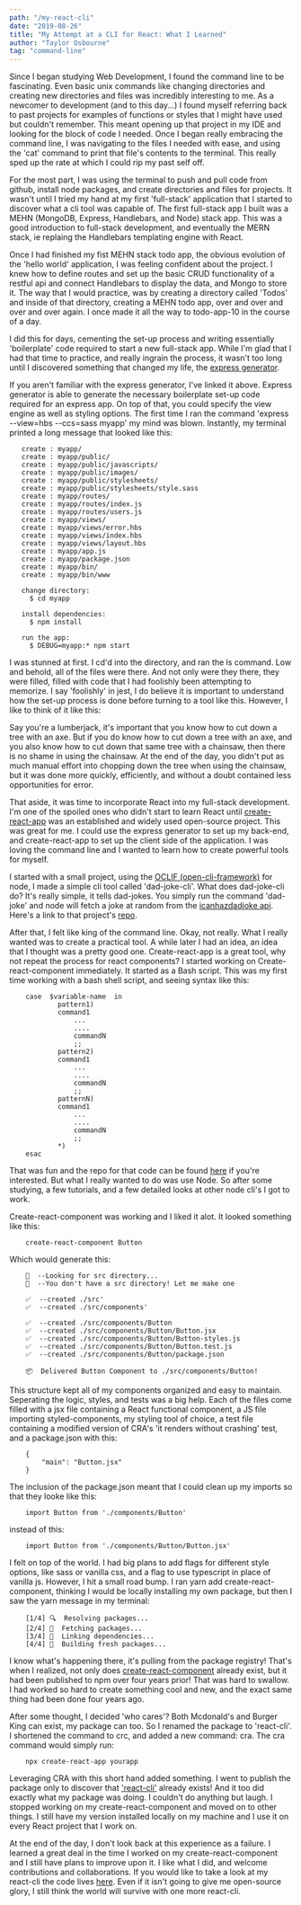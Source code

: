 ```yaml
---
path: "/my-react-cli"
date: "2019-08-26"
title: "My Attempt at a CLI for React: What I Learned"
author: "Taylor Osbourne"
tag: "command-line"
--- 
```


Since I began studying Web Development, I found the command line to be fascinating.  Even basic unix commands like changing directories and creating new directories and files was incredibly interesting to me.  As a newcomer to development (and to this day...) I found myself referring back to past projects for examples of functions or styles that I might have used but couldn't remember.  This meant opening up that project in my IDE and looking for the block of code I needed.  Once I began really embracing the command line, I was navigating to the files I needed with ease, and using the 'cat' command to print that file's contents to the terminal.  This really sped up the rate at which I could rip my past self off.  

For the most part, I was using the terminal to push and pull code from github, install node packages, and create directories and files for projects.  It wasn't until I tried my hand at my first 'full-stack' application that I started to discover what a cli tool was capable of.  The first full-stack app I built was a MEHN (MongoDB, Express, Handlebars, and Node) stack app.  This was a good introduction to full-stack development, and eventually the MERN stack, ie replaing the Handlebars templating engine with React.

Once I had finished my fist MEHN stack todo app, the obvious evolution of the 'hello world' application, I was feeling confident about the project.  I knew how to define routes and set up the basic CRUD functionality of a restful api and connect Handlebars to display the data, and Mongo to store it.  The way that I would practice, was by creating a directory called 'Todos' and inside of that directory, creating a MEHN todo app, over and over and over and over again.  I once made it all the way to todo-app-10 in the course of a day.  

I did this for days, cementing the set-up process and writing essentially 'boilerplate' code required to start a new full-stack app.  While I'm glad that I had that time to practice, and really ingrain the process, it wasn't too long until I discovered something that changed my life, the [express generator](https://expressjs.com/en/starter/generator.html).

If you aren't familiar with the express generator, I've linked it above.  Express generator is able to generate the necessary boilerplate set-up code required for an express app.  On top of that, you could specify the view engine as well as styling options.  The first time I ran the command 'express --view=hbs --ccs=sass myapp' my mind was blown.  Instantly, my terminal printed a long message that looked like this:

```
   create : myapp/
   create : myapp/public/
   create : myapp/public/javascripts/
   create : myapp/public/images/
   create : myapp/public/stylesheets/
   create : myapp/public/stylesheets/style.sass
   create : myapp/routes/
   create : myapp/routes/index.js
   create : myapp/routes/users.js
   create : myapp/views/
   create : myapp/views/error.hbs
   create : myapp/views/index.hbs
   create : myapp/views/layout.hbs
   create : myapp/app.js
   create : myapp/package.json
   create : myapp/bin/
   create : myapp/bin/www

   change directory:
     $ cd myapp

   install dependencies:
     $ npm install

   run the app:
     $ DEBUG=myapp:* npm start
```

I was stunned at first.  I cd'd into the directory, and ran the ls command.  Low and behold, all of the files were there.  And not only were they there, they were filled, filled with code that I had foolishly been attempting to memorize.  I say 'foolishly' in jest, I do believe it is important to understand how the set-up process is done before turning to a tool like this.  However, I like to think of it like this:  

Say you're a lumberjack, it's important that you know how to cut down a tree with an axe.  But if you do know how to cut down a tree with an axe, and you also know how to cut down that same tree with a chainsaw, then there is no shame in using the chainsaw.  At the end of the day, you didn't put as much manual effort into chopping down the tree when using the chainsaw, but it was done more quickly, efficiently, and without a doubt contained less opportunities for error.

That aside, it was time to incorporate React into my full-stack development.  I'm one of the spoiled ones who didn't start to learn React until [create-react-app](https://create-react-app.dev/) was an established and widely used open-source project.  This was great for me.  I could use the express generator to set up my back-end, and create-react-app to set up the client side of the application.  I was loving the command line and I wanted to learn how to create powerful tools for myself.

I started with a small project, using the [OCLIF (open-cli-framework)](https://oclif.io/) for node, I made a simple cli tool called 'dad-joke-cli'.  What does dad-joke-cli do?  It's really simple, it tells dad-jokes.  You simply run the command 'dad-joke' and node will fetch a joke at random from the [icanhazdadjoke api](https://icanhazdadjoke.com/).  Here's a link to that project's [repo](https://github.com/taylorosbourne/dad-joke).

After that, I felt like king of the command line.  Okay, not really.  What I really wanted was to create a practical tool.  A while later I had an idea, an idea that I thought was a pretty good one.  Create-react-app is a great tool, why not repeat the process for react components?  I started working on Create-react-component immediately.  It started as a Bash script.  This was my first time working with a bash shell script, and seeing syntax like this:

```
    case  $variable-name  in
            pattern1)       
     		command1
                ...
                ....
                commandN
                ;;
            pattern2)
     		command1
                ...
                ....
                commandN
                ;;            
            patternN)       
     		command1
                ...
                ....
                commandN
                ;;
            *)              
    esac 
```

That was fun and the repo for that code can be found [here](https://github.com/taylorosbourne/create-react-component) if you're interested.  But what I really wanted to do was use Node.  So after some studying, a few tutorials, and a few detailed looks at other node cli's I got to work.

Create-react-component was working and I liked it alot.  It looked something like this: 

```
    create-react-component Button 
```

Which would generate this:

```
    🔎  --Looking for src directory... 
    🔎  --You don't have a src directory! Let me make one

    ✅  --created ./src'
    ✅  --created ./src/components'

    ✅  --created ./src/components/Button
    ✅  --created ./src/components/Button/Button.jsx
    ✅  --created ./src/components/Button/Button-styles.js
    ✅  --created ./src/components/Button/Button.test.js
    ✅  --created ./src/components/Button/package.json
       
    📦  Delivered Button Component to ./src/components/Button!
```

This structure kept all of my components organized and easy to maintain.  Seperating the logic, styles, and tests was a big help.  Each of the files come filled with a jsx file containing a React functional component, a JS file importing styled-components, my styling tool of choice, a test file containing a modified version of CRA's 'it renders without crashing' test, and a package.json with this:

```
    {
        "main": "Button.jsx"
    }
```

The inclusion of the package.json meant that I could clean up my imports so that they looke like this:

```
    import Button from './components/Button'
```

instead of this:

```
    import Button from './components/Button/Button.jsx'
```

I felt on top of the world.  I had big plans to add flags for different style options, like sass or vanilla css, and a flag to use typescript in place of vanilla js.  However, I hit a small road bump.  I ran yarn add create-react-component, thinking I would be locally installing my own package, but then I saw the yarn message in my terminal:

```
    [1/4] 🔍  Resolving packages...
    [2/4] 🚚  Fetching packages...
    [3/4] 🔗  Linking dependencies...
    [4/4] 🔨  Building fresh packages...
```

I know what's happening there, it's pulling from the package registry!  That's when I realized, not only does [create-react-component](https://www.npmjs.com/package/create-react-component) already exist, but it had been published to npm over four years prior!  That was hard to swallow.  I had worked so hard to create something cool and new, and the exact same thing had been done four years ago.  

After some thought, I decided 'who cares'?  Both Mcdonald's and Burger King can exist, my package can too.  So I renamed the package to 'react-cli'.  I shortened the command to crc, and added a new command: cra.  The cra command would simply run:

```
    npx create-react-app yourapp
```

Leveraging CRA with this short hand added something.  I went to publish the package only to discover that ['react-cli'](https://www.npmjs.com/package/react-cli) already exists!  And it too did exactly what my package was doing.  I couldn't do anything but laugh.  I stopped working on my create-react-component and moved on to other things.  I still have my version installed locally on my machine and I use it on every React project that I work on.

At the end of the day, I don't look back at this experience as a failure.  I learned a great deal in the time I worked on my create-react-component and I still have plans to improve upon it.  I like what I did, and welcome contributions and collaborations.  If you would like to take a look at my react-cli the code lives [here](https://github.com/taylorosbourne/react-cli).  Even if it isn't going to give me open-source glory, I still think the world will survive with one more react-cli.